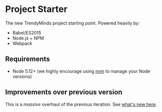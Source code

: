 # Project Starter
The new TrendyMinds project starting point. Powered heavily by:

* Babel/ES2015
* Node.js + NPM
* Webpack

## Requirements
* Node 5.12+ (we highly encourage using [nvm](https://github.com/creationix/nvm) to manage your Node versions)

## Improvements over previous version
This is a _massive_ overhaul of the previous iteration. See [what's new here](https://github.com/trendyminds/project-starter/wiki/Improvements-from-previous-generator).
